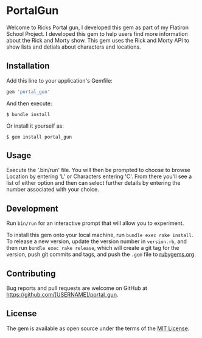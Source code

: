 # PortalGun

Welcome to Ricks Portal gun, I developed this gem as part of my Flatiron School Project. I developed this gem to help users find more information about the Rick and Morty show. This gem uses the Rick and Morty API to show lists and detials about characters and locations.

## Installation

Add this line to your application's Gemfile:

```ruby
gem 'portal_gun'
```

And then execute:

    $ bundle install

Or install it yourself as:

    $ gem install portal_gun

## Usage

Execute the '.bin/run' file. You will then be prompted to choose to browse Location by entering 'L' or Characters entering 'C'. From there you'll see a list of either option and then can select further details by entering the number associated with your choice.

## Development

 Run `bin/run` for an interactive prompt that will allow you to experiment.

To install this gem onto your local machine, run `bundle exec rake install`. To release a new version, update the version number in `version.rb`, and then run `bundle exec rake release`, which will create a git tag for the version, push git commits and tags, and push the `.gem` file to [rubygems.org](https://rubygems.org).

## Contributing

Bug reports and pull requests are welcome on GitHub at https://github.com/[USERNAME]/portal_gun.


## License

The gem is available as open source under the terms of the [MIT License](https://opensource.org/licenses/MIT).
